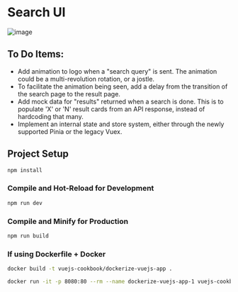 # Search UI

![image](https://github.com/user-attachments/assets/7daeeb74-df61-4028-8d59-a0e050cf5096)

## To Do Items:
- Add animation to logo when a "search query" is sent. The animation could be a multi-revolution rotation, or a jostle.
- To facilitate the animation being seen, add a delay from the transition of the search page to the result page.
- Add mock data for "results" returned when a search is done. This is to populate 'X' or 'N' result cards from an API response, instead of hardcoding that many.
- Implement an internal state and store system, either through the newly supported Pinia or the legacy Vuex.

## Project Setup

```sh
npm install
```

### Compile and Hot-Reload for Development

```sh
npm run dev
```

### Compile and Minify for Production

```sh
npm run build
```

### If using Dockerfile + Docker

```sh
docker build -t vuejs-cookbook/dockerize-vuejs-app .

docker run -it -p 8080:80 --rm --name dockerize-vuejs-app-1 vuejs-cookbook/dockerize-vuejs-app
```
